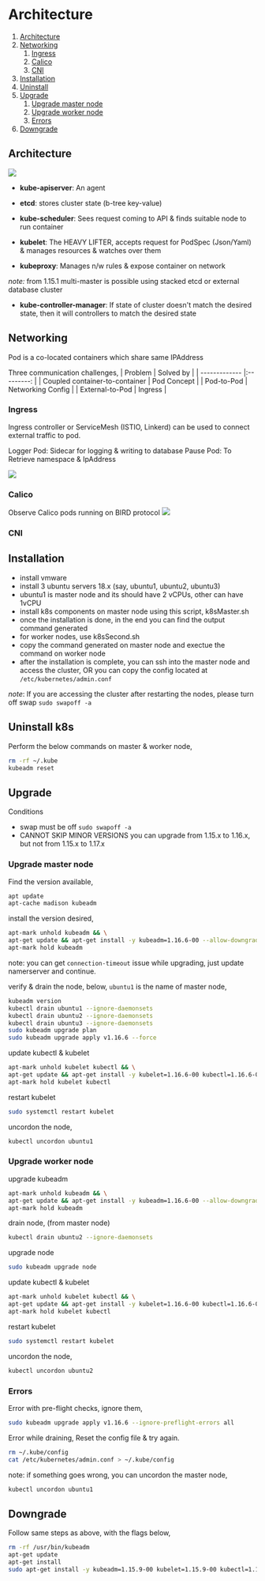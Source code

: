# Architecture

1. [Architecture](#Architecture)
2. [Networking](#Networking)
   1. [Ingress](#Ingress)
   2. [Calico](#Calico)
   3. [CNI](#CNI)
3. [Installation](#Installation)
4. [Uninstall](#Uninstall)
5. [Upgrade](#Upgrade)
   1. [Upgrade master node](#Upgrade-master-node)
   2. [Upgrade worker node](#Upgrade-worker-node)
   3. [Errors](#Errors)
6. [Downgrade](#Downgrade)


## Architecture

![](https://raw.githubusercontent.com/zillani/img/master/k8s-resources/k8s-arch.png)

- __kube-apiserver__: An agent
- __etcd__: stores cluster state (b-tree key-value)

- __kube-scheduler__: Sees request coming to API & finds suitable node to run container
- __kubelet__: The HEAVY LIFTER, accepts request for PodSpec (Json/Yaml) & manages resources
               & watches over them
- __kubeproxy__: Manages n/w rules & expose container on network

_note:_ from 1.15.1 multi-master is possible using stacked etcd or external database cluster

- __kube-controller-manager__: If state of cluster doesn't match the desired state, then it will 
							   controllers to match the desired state

## Networking

Pod is a co-located containers which share same IPAddress

Three communication challenges,
| Problem        | Solved by  |
| -------------  |:---------: |
| Coupled container-to-container | Pod Concept |
| Pod-to-Pod | Networking Config |
| External-to-Pod | Ingress |


### Ingress
Ingress controller or ServiceMesh (ISTIO, Linkerd) can be used to connect external traffic to pod.

Logger Pod: Sidecar for logging & writing to database
Pause Pod: To Retrieve namespace & IpAddress

![](https://raw.githubusercontent.com/zillani/img/master/k8s-resources/k8s-nw.jpg)

### Calico
Observe Calico pods running on BIRD protocol
![](https://raw.githubusercontent.com/zillani/img/master/k8s-resources/k8s-calico.jpg)

### CNI

## Installation
- install vmware 
- install 3 ubuntu servers 18.x (say, ubuntu1, ubuntu2, ubuntu3)
- ubuntu1 is master node and its should have 2 vCPUs, other can have 1vCPU
- install k8s components on master node using this script, k8sMaster.sh
- once the installation is done, in the end you can find the output command generated
- for worker nodes, use k8sSecond.sh
- copy the command generated on master node and exectue the command on worker node
- after the installation is complete, you can ssh into the master node and access the cluster, 
  OR you can copy the config located at `/etc/kubernetes/admin.conf`

_note_: If you are accessing the cluster after restarting the nodes, please turn off swap
`sudo swapoff -a`


## Uninstall k8s

Perform the below commands on master & worker node,
```bash
rm -rf ~/.kube
kubeadm reset
```

## Upgrade

Conditions

- swap must be off `sudo swapoff -a`
- CANNOT SKIP MINOR VERSIONS
  you can upgrade from 1.15.x to 1.16.x, but not from 1.15.x to 1.17.x

### Upgrade master node

Find the version available, 
```bash
apt update
apt-cache madison kubeadm
```

install the version desired,
```bash
apt-mark unhold kubeadm && \
apt-get update && apt-get install -y kubeadm=1.16.6-00 --allow-downgrades && \
apt-mark hold kubeadm
```

note: you can get `connection-timeout` issue while upgrading,
just update namerserver and continue.

verify & drain the node, 
below, `ubuntu1` is the name of master node,

```bash
kubeadm version
kubectl drain ubuntu1 --ignore-daemonsets
kubectl drain ubuntu2 --ignore-daemonsets
kubectl drain ubuntu3 --ignore-daemonsets
sudo kubeadm upgrade plan
sudo kubeadm upgrade apply v1.16.6 --force
```

update kubectl & kubelet
```bash
apt-mark unhold kubelet kubectl && \
apt-get update && apt-get install -y kubelet=1.16.6-00 kubectl=1.16.6-00 && \
apt-mark hold kubelet kubectl
```

restart kubelet
```bash
sudo systemctl restart kubelet
```

uncordon the node, 
```bash
kubectl uncordon ubuntu1
```

### Upgrade worker node

upgrade kubeadm
```bash
apt-mark unhold kubeadm && \
apt-get update && apt-get install -y kubeadm=1.16.6-00 --allow-downgrades && \
apt-mark hold kubeadm
```
drain node, (from master node)
```bash
kubectl drain ubuntu2 --ignore-daemonsets
```
upgrade node
```bash
sudo kubeadm upgrade node
```

update kubectl & kubelet
```bash
apt-mark unhold kubelet kubectl && \
apt-get update && apt-get install -y kubelet=1.16.6-00 kubectl=1.16.6-00 && \
apt-mark hold kubelet kubectl
```

restart kubelet
```bash
sudo systemctl restart kubelet
```

uncordon the node, 
```bash
kubectl uncordon ubuntu2
```

### Errors
Error with pre-flight checks, ignore them,
```bash
sudo kubeadm upgrade apply v1.16.6 --ignore-preflight-errors all
```

Error while draining, 
Reset the config file & try again.

```bash
rm ~/.kube/config
cat /etc/kubernetes/admin.conf > ~/.kube/config
```

note: if something goes wrong, you can uncordon the master node, 
```bash
kubectl uncordon ubuntu1
```

## Downgrade

Follow same steps as above, with the flags below,
```bash
rm -rf /usr/bin/kubeadm
apt-get update
apt-get install
sudo apt-get install -y kubeadm=1.15.9-00 kubelet=1.15.9-00 kubectl=1.15.9-00 --allow-downgrades --allow-change-held-packages
```

